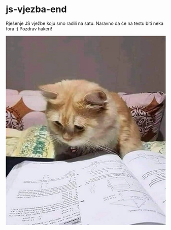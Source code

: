 # js-vjezba-end
Rješenje JS vježbe koju smo radili na satu. Naravno da će na testu biti neka fora :) Pozdrav hakeri!

<img src="https://github.com/mariosever/js-vjezba-end/blob/main/me-looking-for-when-i-asked.jpg" alt="Alt text" title="Optional title">

